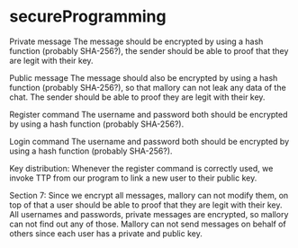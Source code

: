 # secureProgramming
Private message
The message should be encrypted by using a hash function (probably SHA-256?), the sender should be able to proof that they are legit with their key.

Public message
The message should also be encrypted by using a hash function (probably SHA-256?), so that mallory can not leak any data of the chat. The sender should be able to proof they are legit with their key.

Register command
The username and password both should be encrypted by using a hash function (probably SHA-256?).

Login command
The username and password both should be encrypted by using a hash function (probably SHA-256?).

Key distribution:
Whenever the register command is correctly used, we invoke TTP from our program to link a new user to their public key.

Section 7:
Since we encrypt all messages, mallory can not modify them, on top of that a user should be able to proof that they are legit with their key.
All usernames and passwords, private messages are encrypted, so mallory can not find out any of those.
Mallory can not send messages on behalf of others since each user has a private and public key.


